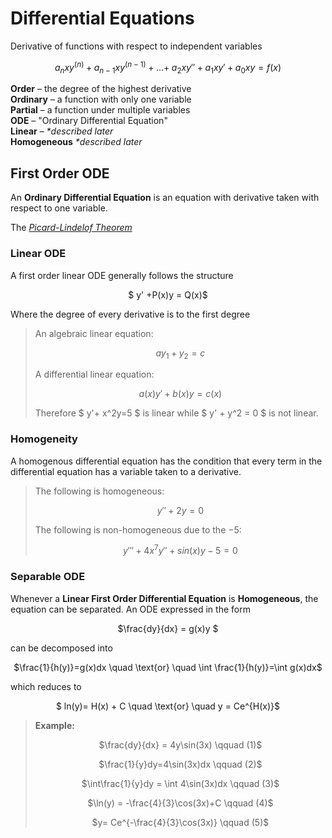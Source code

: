 # Differential Equations
Derivative of functions with respect to independent variables 
<center> 

$a_nxy^{(n)} + a_{n-1}xy^{(n-1)} + \dots + \;a_2xy'' + a_1xy' + a_0xy=f(x)$

</center>

**Order** – the degree of the highest derivative\
**Ordinary** – a function with only one variable\
**Partial** – a function under multiple variables\
**ODE** – "Ordinary Differential Equation"\
**Linear** – _*described later_\
**Homogeneous** _*described later_

## First Order ODE

An **Ordinary Differential Equation** is an equation with derivative taken with respect to one variable.

The [_Picard-Lindelof Theorem_](http://web.mit.edu/jorloff/www/18.03-esg/notes/existAndUniq.pdf)

### Linear ODE

A first order linear ODE generally follows the structure 
<center> 

$ y' +P(x)y = Q(x)$
</center>

Where the degree of every derivative is to the first degree
>An algebraic linear equation:
><center>
>
>$ay_1+y_2=c$
>
></center>
>A differential linear equation:
><center>
>
>$a(x)y'+b(x)y=c(x)$
>
></center>
>
>Therefore $ y'+ x^2y=5 $ is linear while $ y' + y^2 = 0 $ is not linear.

### Homogeneity
A homogenous differential equation has the condition that every term in the differential equation has a variable taken to a derivative.

>The following is homogeneous:
><center>
>
>$y''+2y=0$
>
></center>
>
>The following is non-homogeneous due to the $-5$:
>
><center>
>
>$y'''+4x^7y''+sin(x)y-5=0$
>
></center>


### Separable ODE
Whenever a **Linear First Order Differential Equation** is **Homogeneous**, the equation can be separated. An ODE expressed in the form
<center>

$\frac{dy}{dx} = g(x)y $

</center>

can be decomposed into

<center>

$\frac{1}{h(y)}=g(x)dx \quad  \text{or} \quad \int \frac{1}{h(y)}=\int g(x)dx$

</center>

which reduces to

<center>

$ ln(y)= H(x) + C \quad \text{or} \quad  y = Ce^{H(x)}$

</center>

>**Example:**
><center>
>
>$\frac{dy}{dx} = 4y\sin(3x) \qquad (1)$
>
>$\frac{1}{y}dy=4\sin(3x)dx \qquad (2)$
>
>$\int\frac{1}{y}dy = \int 4\sin(3x)dx \qquad (3)$
>
>$\ln(y) = -\frac{4}{3}\cos(3x)+C \qquad (4)$
>
>$y= Ce^{-\frac{4}{3}\cos(3x)} \qquad (5)$
>
></center>

